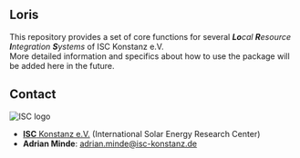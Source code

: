 ## Loris

This repository provides a set of core functions for several
***Lo**cal **R**esource **I**ntegration **S**ystems* of ISC Konstanz e.V.  
More detailed information and specifics about how to use the package will be added here in the future.


## Contact

![ISC logo](doc/img/isc-logo.png)

- [**ISC** Konstanz e.V.](http://isc-konstanz.de/) (International Solar Energy Research Center)
- **Adrian Minde**: adrian.minde@isc-konstanz.de
